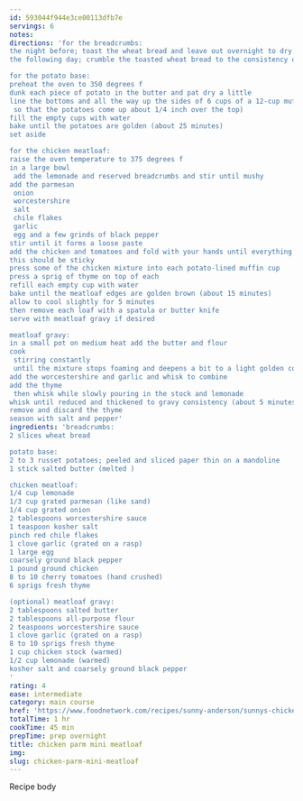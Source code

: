 ```yaml
---
id: 593044f944e3ce00113dfb7e
servings: 6
notes:
directions: 'for the breadcrumbs:
the night before; toast the wheat bread and leave out overnight to dry out
the following day; crumble the toasted wheat bread to the consistency of pebbles and sand in a small bowl and set aside

for the potato base:
preheat the oven to 350 degrees f
dunk each piece of potato in the butter and pat dry a little
line the bottoms and all the way up the sides of 6 cups of a 12-cup muffin tin with 2 to 3 layers of potato slices (about 15 slices per muffin cup
 so that the potatoes come up about 1/4 inch over the top)
fill the empty cups with water
bake until the potatoes are golden (about 25 minutes)
set aside

for the chicken meatloaf:
raise the oven temperature to 375 degrees f
in a large bowl
 add the lemonade and reserved breadcrumbs and stir until mushy
add the parmesan
 onion
 worcestershire
 salt
 chile flakes
 garlic
 egg and a few grinds of black pepper
stir until it forms a loose paste
add the chicken and tomatoes and fold with your hands until everything is combined
this should be sticky
press some of the chicken mixture into each potato-lined muffin cup
press a sprig of thyme on top of each
refill each empty cup with water
bake until the meatloaf edges are golden brown (about 15 minutes)
allow to cool slightly for 5 minutes
then remove each loaf with a spatula or butter knife
serve with meatloaf gravy if desired

meatloaf gravy:
in a small pot on medium heat add the butter and flour
cook
 stirring constantly
 until the mixture stops foaming and deepens a bit to a light golden color
add the worcestershire and garlic and whisk to combine
add the thyme
 then whisk while slowly pouring in the stock and lemonade
whisk until reduced and thickened to gravy consistency (about 5 minutes)
remove and discard the thyme
season with salt and pepper'
ingredients: 'breadcrumbs:
2 slices wheat bread

potato base:
2 to 3 russet potatoes; peeled and sliced paper thin on a mandoline
1 stick salted butter (melted )

chicken meatloaf:
1/4 cup lemonade
1/3 cup grated parmesan (like sand)
1/4 cup grated onion
2 tablespoons worcestershire sauce
1 teaspoon kosher salt
pinch red chile flakes
1 clove garlic (grated on a rasp)
1 large egg
coarsely ground black pepper
1 pound ground chicken
8 to 10 cherry tomatoes (hand crushed)
6 sprigs fresh thyme

(optional) meatloaf gravy:
2 tablespoons salted butter
2 tablespoons all-purpose flour
2 teaspoons worcestershire sauce
1 clove garlic (grated on a rasp)
8 to 10 sprigs fresh thyme
1 cup chicken stock (warmed)
1/2 cup lemonade (warmed)
kosher salt and coarsely ground black pepper
'
rating: 4
ease: intermediate
category: main course
href: 'https://www.foodnetwork.com/recipes/sunny-anderson/sunnys-chicken-parm-mini-meatloaf'
totalTime: 1 hr
cookTime: 45 min
prepTime: prep overnight
title: chicken parm mini meatloaf
img:
slug: chicken-parm-mini-meatloaf
---
```

Recipe body